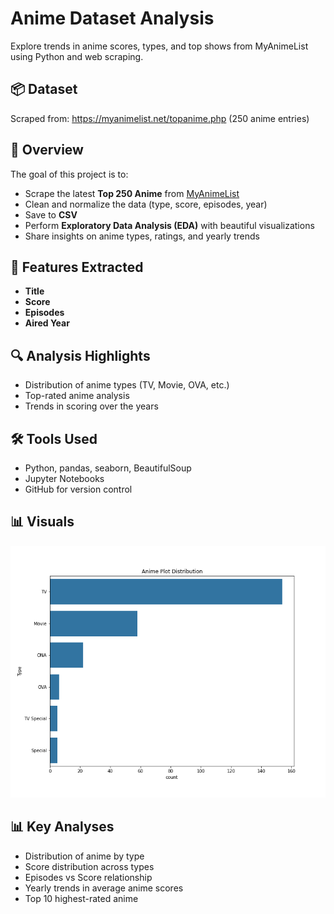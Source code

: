 # Anime Dataset Analysis

Explore trends in anime scores, types, and top shows from MyAnimeList using Python and web scraping.

## 📦 Dataset
Scraped from: https://myanimelist.net/topanime.php (250 anime entries)


## 🧠 Overview
The goal of this project is to:
- Scrape the latest **Top 250 Anime** from [MyAnimeList](https://myanimelist.net/topanime.php)
- Clean and normalize the data (type, score, episodes, year)
- Save to **CSV**
- Perform **Exploratory Data Analysis (EDA)** with beautiful visualizations
- Share insights on anime types, ratings, and yearly trends

## 📌 Features Extracted
- **Title**
- **Score**
- **Episodes**
- **Aired Year**

## 🔍 Analysis Highlights
- Distribution of anime types (TV, Movie, OVA, etc.)
- Top-rated anime analysis
- Trends in scoring over the years

## 🛠 Tools Used
- Python, pandas, seaborn, BeautifulSoup
- Jupyter Notebooks
- GitHub for version control

## 📊 Visuals
![Type Distribution](visuals/type_distribution.png)

## 📊 Key Analyses
- Distribution of anime by type
- Score distribution across types
- Episodes vs Score relationship
- Yearly trends in average anime scores
- Top 10 highest-rated anime
